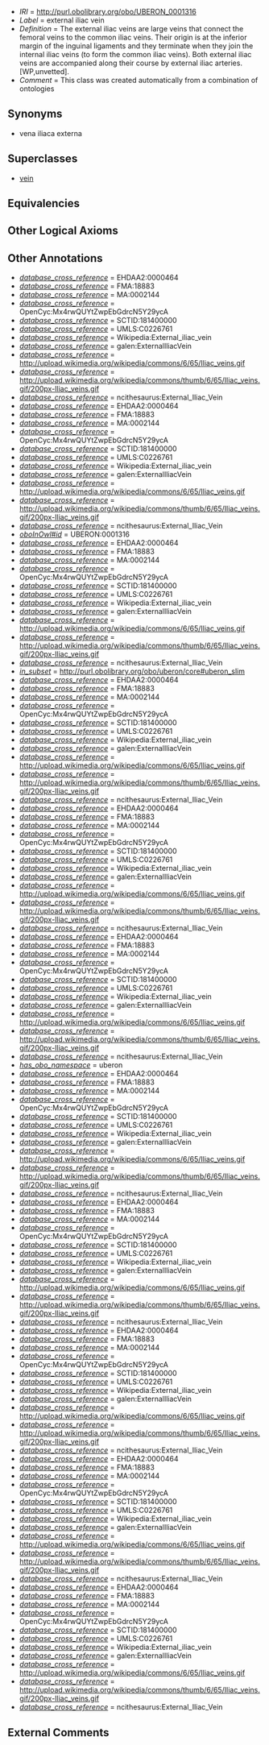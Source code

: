  * *IRI* = http://purl.obolibrary.org/obo/UBERON_0001316
 * *Label* = external iliac vein
 * *Definition* = The external iliac veins are large veins that connect the femoral veins to the common iliac veins. Their origin is at the inferior margin of the inguinal ligaments and they terminate when they join the internal iliac veins (to form the common iliac veins). Both external iliac veins are accompanied along their course by external iliac arteries. [WP,unvetted].
 * *Comment* = This class was created automatically from a combination of ontologies

## Synonyms

 * vena iliaca externa

## Superclasses

 * [vein](../../UBERON/38/UBERON_0001638.md)

## Equivalencies


## Other Logical Axioms


## Other Annotations

 * *[database_cross_reference](../../ef/oboInOwl#hasDbXref.md)* = EHDAA2:0000464
 * *[database_cross_reference](../../ef/oboInOwl#hasDbXref.md)* = FMA:18883
 * *[database_cross_reference](../../ef/oboInOwl#hasDbXref.md)* = MA:0002144
 * *[database_cross_reference](../../ef/oboInOwl#hasDbXref.md)* = OpenCyc:Mx4rwQUYtZwpEbGdrcN5Y29ycA
 * *[database_cross_reference](../../ef/oboInOwl#hasDbXref.md)* = SCTID:181400000
 * *[database_cross_reference](../../ef/oboInOwl#hasDbXref.md)* = UMLS:C0226761
 * *[database_cross_reference](../../ef/oboInOwl#hasDbXref.md)* = Wikipedia:External_iliac_vein
 * *[database_cross_reference](../../ef/oboInOwl#hasDbXref.md)* = galen:ExternalIliacVein
 * *[database_cross_reference](../../ef/oboInOwl#hasDbXref.md)* = http://upload.wikimedia.org/wikipedia/commons/6/65/Iliac_veins.gif
 * *[database_cross_reference](../../ef/oboInOwl#hasDbXref.md)* = http://upload.wikimedia.org/wikipedia/commons/thumb/6/65/Iliac_veins.gif/200px-Iliac_veins.gif
 * *[database_cross_reference](../../ef/oboInOwl#hasDbXref.md)* = ncithesaurus:External_Iliac_Vein
 * *[database_cross_reference](../../ef/oboInOwl#hasDbXref.md)* = EHDAA2:0000464
 * *[database_cross_reference](../../ef/oboInOwl#hasDbXref.md)* = FMA:18883
 * *[database_cross_reference](../../ef/oboInOwl#hasDbXref.md)* = MA:0002144
 * *[database_cross_reference](../../ef/oboInOwl#hasDbXref.md)* = OpenCyc:Mx4rwQUYtZwpEbGdrcN5Y29ycA
 * *[database_cross_reference](../../ef/oboInOwl#hasDbXref.md)* = SCTID:181400000
 * *[database_cross_reference](../../ef/oboInOwl#hasDbXref.md)* = UMLS:C0226761
 * *[database_cross_reference](../../ef/oboInOwl#hasDbXref.md)* = Wikipedia:External_iliac_vein
 * *[database_cross_reference](../../ef/oboInOwl#hasDbXref.md)* = galen:ExternalIliacVein
 * *[database_cross_reference](../../ef/oboInOwl#hasDbXref.md)* = http://upload.wikimedia.org/wikipedia/commons/6/65/Iliac_veins.gif
 * *[database_cross_reference](../../ef/oboInOwl#hasDbXref.md)* = http://upload.wikimedia.org/wikipedia/commons/thumb/6/65/Iliac_veins.gif/200px-Iliac_veins.gif
 * *[database_cross_reference](../../ef/oboInOwl#hasDbXref.md)* = ncithesaurus:External_Iliac_Vein
 * *[oboInOwl#id](../../id/oboInOwl#id.md)* = UBERON:0001316
 * *[database_cross_reference](../../ef/oboInOwl#hasDbXref.md)* = EHDAA2:0000464
 * *[database_cross_reference](../../ef/oboInOwl#hasDbXref.md)* = FMA:18883
 * *[database_cross_reference](../../ef/oboInOwl#hasDbXref.md)* = MA:0002144
 * *[database_cross_reference](../../ef/oboInOwl#hasDbXref.md)* = OpenCyc:Mx4rwQUYtZwpEbGdrcN5Y29ycA
 * *[database_cross_reference](../../ef/oboInOwl#hasDbXref.md)* = SCTID:181400000
 * *[database_cross_reference](../../ef/oboInOwl#hasDbXref.md)* = UMLS:C0226761
 * *[database_cross_reference](../../ef/oboInOwl#hasDbXref.md)* = Wikipedia:External_iliac_vein
 * *[database_cross_reference](../../ef/oboInOwl#hasDbXref.md)* = galen:ExternalIliacVein
 * *[database_cross_reference](../../ef/oboInOwl#hasDbXref.md)* = http://upload.wikimedia.org/wikipedia/commons/6/65/Iliac_veins.gif
 * *[database_cross_reference](../../ef/oboInOwl#hasDbXref.md)* = http://upload.wikimedia.org/wikipedia/commons/thumb/6/65/Iliac_veins.gif/200px-Iliac_veins.gif
 * *[database_cross_reference](../../ef/oboInOwl#hasDbXref.md)* = ncithesaurus:External_Iliac_Vein
 * *[in_subset](../../et/oboInOwl#inSubset.md)* = http://purl.obolibrary.org/obo/uberon/core#uberon_slim
 * *[database_cross_reference](../../ef/oboInOwl#hasDbXref.md)* = EHDAA2:0000464
 * *[database_cross_reference](../../ef/oboInOwl#hasDbXref.md)* = FMA:18883
 * *[database_cross_reference](../../ef/oboInOwl#hasDbXref.md)* = MA:0002144
 * *[database_cross_reference](../../ef/oboInOwl#hasDbXref.md)* = OpenCyc:Mx4rwQUYtZwpEbGdrcN5Y29ycA
 * *[database_cross_reference](../../ef/oboInOwl#hasDbXref.md)* = SCTID:181400000
 * *[database_cross_reference](../../ef/oboInOwl#hasDbXref.md)* = UMLS:C0226761
 * *[database_cross_reference](../../ef/oboInOwl#hasDbXref.md)* = Wikipedia:External_iliac_vein
 * *[database_cross_reference](../../ef/oboInOwl#hasDbXref.md)* = galen:ExternalIliacVein
 * *[database_cross_reference](../../ef/oboInOwl#hasDbXref.md)* = http://upload.wikimedia.org/wikipedia/commons/6/65/Iliac_veins.gif
 * *[database_cross_reference](../../ef/oboInOwl#hasDbXref.md)* = http://upload.wikimedia.org/wikipedia/commons/thumb/6/65/Iliac_veins.gif/200px-Iliac_veins.gif
 * *[database_cross_reference](../../ef/oboInOwl#hasDbXref.md)* = ncithesaurus:External_Iliac_Vein
 * *[database_cross_reference](../../ef/oboInOwl#hasDbXref.md)* = EHDAA2:0000464
 * *[database_cross_reference](../../ef/oboInOwl#hasDbXref.md)* = FMA:18883
 * *[database_cross_reference](../../ef/oboInOwl#hasDbXref.md)* = MA:0002144
 * *[database_cross_reference](../../ef/oboInOwl#hasDbXref.md)* = OpenCyc:Mx4rwQUYtZwpEbGdrcN5Y29ycA
 * *[database_cross_reference](../../ef/oboInOwl#hasDbXref.md)* = SCTID:181400000
 * *[database_cross_reference](../../ef/oboInOwl#hasDbXref.md)* = UMLS:C0226761
 * *[database_cross_reference](../../ef/oboInOwl#hasDbXref.md)* = Wikipedia:External_iliac_vein
 * *[database_cross_reference](../../ef/oboInOwl#hasDbXref.md)* = galen:ExternalIliacVein
 * *[database_cross_reference](../../ef/oboInOwl#hasDbXref.md)* = http://upload.wikimedia.org/wikipedia/commons/6/65/Iliac_veins.gif
 * *[database_cross_reference](../../ef/oboInOwl#hasDbXref.md)* = http://upload.wikimedia.org/wikipedia/commons/thumb/6/65/Iliac_veins.gif/200px-Iliac_veins.gif
 * *[database_cross_reference](../../ef/oboInOwl#hasDbXref.md)* = ncithesaurus:External_Iliac_Vein
 * *[database_cross_reference](../../ef/oboInOwl#hasDbXref.md)* = EHDAA2:0000464
 * *[database_cross_reference](../../ef/oboInOwl#hasDbXref.md)* = FMA:18883
 * *[database_cross_reference](../../ef/oboInOwl#hasDbXref.md)* = MA:0002144
 * *[database_cross_reference](../../ef/oboInOwl#hasDbXref.md)* = OpenCyc:Mx4rwQUYtZwpEbGdrcN5Y29ycA
 * *[database_cross_reference](../../ef/oboInOwl#hasDbXref.md)* = SCTID:181400000
 * *[database_cross_reference](../../ef/oboInOwl#hasDbXref.md)* = UMLS:C0226761
 * *[database_cross_reference](../../ef/oboInOwl#hasDbXref.md)* = Wikipedia:External_iliac_vein
 * *[database_cross_reference](../../ef/oboInOwl#hasDbXref.md)* = galen:ExternalIliacVein
 * *[database_cross_reference](../../ef/oboInOwl#hasDbXref.md)* = http://upload.wikimedia.org/wikipedia/commons/6/65/Iliac_veins.gif
 * *[database_cross_reference](../../ef/oboInOwl#hasDbXref.md)* = http://upload.wikimedia.org/wikipedia/commons/thumb/6/65/Iliac_veins.gif/200px-Iliac_veins.gif
 * *[database_cross_reference](../../ef/oboInOwl#hasDbXref.md)* = ncithesaurus:External_Iliac_Vein
 * *[has_obo_namespace](../../ce/oboInOwl#hasOBONamespace.md)* = uberon
 * *[database_cross_reference](../../ef/oboInOwl#hasDbXref.md)* = EHDAA2:0000464
 * *[database_cross_reference](../../ef/oboInOwl#hasDbXref.md)* = FMA:18883
 * *[database_cross_reference](../../ef/oboInOwl#hasDbXref.md)* = MA:0002144
 * *[database_cross_reference](../../ef/oboInOwl#hasDbXref.md)* = OpenCyc:Mx4rwQUYtZwpEbGdrcN5Y29ycA
 * *[database_cross_reference](../../ef/oboInOwl#hasDbXref.md)* = SCTID:181400000
 * *[database_cross_reference](../../ef/oboInOwl#hasDbXref.md)* = UMLS:C0226761
 * *[database_cross_reference](../../ef/oboInOwl#hasDbXref.md)* = Wikipedia:External_iliac_vein
 * *[database_cross_reference](../../ef/oboInOwl#hasDbXref.md)* = galen:ExternalIliacVein
 * *[database_cross_reference](../../ef/oboInOwl#hasDbXref.md)* = http://upload.wikimedia.org/wikipedia/commons/6/65/Iliac_veins.gif
 * *[database_cross_reference](../../ef/oboInOwl#hasDbXref.md)* = http://upload.wikimedia.org/wikipedia/commons/thumb/6/65/Iliac_veins.gif/200px-Iliac_veins.gif
 * *[database_cross_reference](../../ef/oboInOwl#hasDbXref.md)* = ncithesaurus:External_Iliac_Vein
 * *[database_cross_reference](../../ef/oboInOwl#hasDbXref.md)* = EHDAA2:0000464
 * *[database_cross_reference](../../ef/oboInOwl#hasDbXref.md)* = FMA:18883
 * *[database_cross_reference](../../ef/oboInOwl#hasDbXref.md)* = MA:0002144
 * *[database_cross_reference](../../ef/oboInOwl#hasDbXref.md)* = OpenCyc:Mx4rwQUYtZwpEbGdrcN5Y29ycA
 * *[database_cross_reference](../../ef/oboInOwl#hasDbXref.md)* = SCTID:181400000
 * *[database_cross_reference](../../ef/oboInOwl#hasDbXref.md)* = UMLS:C0226761
 * *[database_cross_reference](../../ef/oboInOwl#hasDbXref.md)* = Wikipedia:External_iliac_vein
 * *[database_cross_reference](../../ef/oboInOwl#hasDbXref.md)* = galen:ExternalIliacVein
 * *[database_cross_reference](../../ef/oboInOwl#hasDbXref.md)* = http://upload.wikimedia.org/wikipedia/commons/6/65/Iliac_veins.gif
 * *[database_cross_reference](../../ef/oboInOwl#hasDbXref.md)* = http://upload.wikimedia.org/wikipedia/commons/thumb/6/65/Iliac_veins.gif/200px-Iliac_veins.gif
 * *[database_cross_reference](../../ef/oboInOwl#hasDbXref.md)* = ncithesaurus:External_Iliac_Vein
 * *[database_cross_reference](../../ef/oboInOwl#hasDbXref.md)* = EHDAA2:0000464
 * *[database_cross_reference](../../ef/oboInOwl#hasDbXref.md)* = FMA:18883
 * *[database_cross_reference](../../ef/oboInOwl#hasDbXref.md)* = MA:0002144
 * *[database_cross_reference](../../ef/oboInOwl#hasDbXref.md)* = OpenCyc:Mx4rwQUYtZwpEbGdrcN5Y29ycA
 * *[database_cross_reference](../../ef/oboInOwl#hasDbXref.md)* = SCTID:181400000
 * *[database_cross_reference](../../ef/oboInOwl#hasDbXref.md)* = UMLS:C0226761
 * *[database_cross_reference](../../ef/oboInOwl#hasDbXref.md)* = Wikipedia:External_iliac_vein
 * *[database_cross_reference](../../ef/oboInOwl#hasDbXref.md)* = galen:ExternalIliacVein
 * *[database_cross_reference](../../ef/oboInOwl#hasDbXref.md)* = http://upload.wikimedia.org/wikipedia/commons/6/65/Iliac_veins.gif
 * *[database_cross_reference](../../ef/oboInOwl#hasDbXref.md)* = http://upload.wikimedia.org/wikipedia/commons/thumb/6/65/Iliac_veins.gif/200px-Iliac_veins.gif
 * *[database_cross_reference](../../ef/oboInOwl#hasDbXref.md)* = ncithesaurus:External_Iliac_Vein
 * *[database_cross_reference](../../ef/oboInOwl#hasDbXref.md)* = EHDAA2:0000464
 * *[database_cross_reference](../../ef/oboInOwl#hasDbXref.md)* = FMA:18883
 * *[database_cross_reference](../../ef/oboInOwl#hasDbXref.md)* = MA:0002144
 * *[database_cross_reference](../../ef/oboInOwl#hasDbXref.md)* = OpenCyc:Mx4rwQUYtZwpEbGdrcN5Y29ycA
 * *[database_cross_reference](../../ef/oboInOwl#hasDbXref.md)* = SCTID:181400000
 * *[database_cross_reference](../../ef/oboInOwl#hasDbXref.md)* = UMLS:C0226761
 * *[database_cross_reference](../../ef/oboInOwl#hasDbXref.md)* = Wikipedia:External_iliac_vein
 * *[database_cross_reference](../../ef/oboInOwl#hasDbXref.md)* = galen:ExternalIliacVein
 * *[database_cross_reference](../../ef/oboInOwl#hasDbXref.md)* = http://upload.wikimedia.org/wikipedia/commons/6/65/Iliac_veins.gif
 * *[database_cross_reference](../../ef/oboInOwl#hasDbXref.md)* = http://upload.wikimedia.org/wikipedia/commons/thumb/6/65/Iliac_veins.gif/200px-Iliac_veins.gif
 * *[database_cross_reference](../../ef/oboInOwl#hasDbXref.md)* = ncithesaurus:External_Iliac_Vein
 * *[database_cross_reference](../../ef/oboInOwl#hasDbXref.md)* = EHDAA2:0000464
 * *[database_cross_reference](../../ef/oboInOwl#hasDbXref.md)* = FMA:18883
 * *[database_cross_reference](../../ef/oboInOwl#hasDbXref.md)* = MA:0002144
 * *[database_cross_reference](../../ef/oboInOwl#hasDbXref.md)* = OpenCyc:Mx4rwQUYtZwpEbGdrcN5Y29ycA
 * *[database_cross_reference](../../ef/oboInOwl#hasDbXref.md)* = SCTID:181400000
 * *[database_cross_reference](../../ef/oboInOwl#hasDbXref.md)* = UMLS:C0226761
 * *[database_cross_reference](../../ef/oboInOwl#hasDbXref.md)* = Wikipedia:External_iliac_vein
 * *[database_cross_reference](../../ef/oboInOwl#hasDbXref.md)* = galen:ExternalIliacVein
 * *[database_cross_reference](../../ef/oboInOwl#hasDbXref.md)* = http://upload.wikimedia.org/wikipedia/commons/6/65/Iliac_veins.gif
 * *[database_cross_reference](../../ef/oboInOwl#hasDbXref.md)* = http://upload.wikimedia.org/wikipedia/commons/thumb/6/65/Iliac_veins.gif/200px-Iliac_veins.gif
 * *[database_cross_reference](../../ef/oboInOwl#hasDbXref.md)* = ncithesaurus:External_Iliac_Vein

## External Comments

